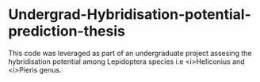 # Undergrad-Hybridisation-potential-prediction-thesis

This code was leveraged as part of an undergraduate project assesing the hybridisation potential among Lepidoptera species i.e  \<i>Heliconius and \<i>Pieris genus.
